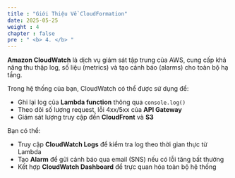 ```yaml
---
title : "Giới Thiệu Về CloudFormation"
date: 2025-05-25 
weight : 4 
chapter : false
pre : " <b> 4. </b> "
---
```



**Amazon CloudWatch** là dịch vụ giám sát tập trung của AWS, cung cấp khả năng thu thập log, số liệu (metrics) và tạo cảnh báo (alarms) cho toàn bộ hạ tầng.

Trong hệ thống của bạn, CloudWatch có thể được sử dụng để:
- Ghi lại log của **Lambda function** thông qua `console.log()`
- Theo dõi số lượng request, lỗi 4xx/5xx của **API Gateway**
- Giám sát lượng truy cập đến **CloudFront** và **S3**

Bạn có thể:
- Truy cập **CloudWatch Logs** để kiểm tra log theo thời gian thực từ Lambda
- Tạo **Alarm** để gửi cảnh báo qua email (SNS) nếu có lỗi tăng bất thường
- Kết hợp **CloudWatch Dashboard** để trực quan hóa toàn bộ hệ thống
